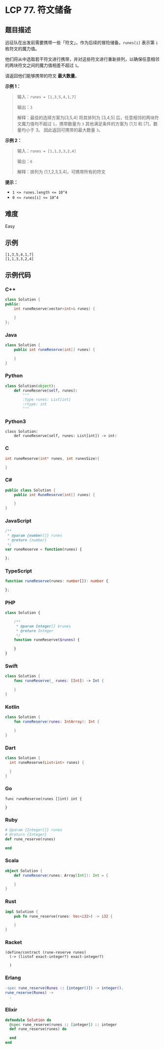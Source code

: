 # LCP 77. 符文储备

## 题目描述

远征队在出发前需要携带一些「符文」，作为后续的冒险储备。`runes[i]` 表示第 `i` 枚符文的魔力值。

他们将从中选取若干符文进行携带，并对这些符文进行重新排列，以确保任意相邻的两块符文之间的魔力值相差不超过 `1`。

请返回他们能够携带的符文 **最大数量**。

**示例 1：**
>输入：`runes = [1,3,5,4,1,7]`
>
>输出：`3`
>
>解释：最佳的选择方案为[3,5,4]
>将其排列为 [3,4,5] 后，任意相邻的两块符文魔力值均不超过 `1`，携带数量为 `3`
>其他满足条件的方案为 [1,1] 和 [7]，数量均小于 3。
>因此返回可携带的最大数量 `3`。

**示例 2：**
>输入：`runes = [1,1,3,3,2,4]`
>
>输出：`6`
>
>解释：排列为 [1,1,2,3,3,4]，可携带所有的符文

**提示：**
- `1 <= runes.length <= 10^4`
- `0 <= runes[i] <= 10^4`


## 难度

Easy

## 示例

```
[1,3,5,4,1,7]
[1,1,3,3,2,4]
```

## 示例代码

### C++

```cpp
class Solution {
public:
    int runeReserve(vector<int>& runes) {

    }
};
```

### Java

```java
class Solution {
    public int runeReserve(int[] runes) {

    }
}
```

### Python

```python
class Solution(object):
    def runeReserve(self, runes):
        """
        :type runes: List[int]
        :rtype: int
        """
```

### Python3

```python3
class Solution:
    def runeReserve(self, runes: List[int]) -> int:
```

### C

```c
int runeReserve(int* runes, int runesSize){

}
```

### C#

```csharp
public class Solution {
    public int RuneReserve(int[] runes) {

    }
}
```

### JavaScript

```javascript
/**
 * @param {number[]} runes
 * @return {number}
 */
var runeReserve = function(runes) {

};
```

### TypeScript

```typescript
function runeReserve(runes: number[]): number {

};
```

### PHP

```php
class Solution {

    /**
     * @param Integer[] $runes
     * @return Integer
     */
    function runeReserve($runes) {

    }
}
```

### Swift

```swift
class Solution {
    func runeReserve(_ runes: [Int]) -> Int {

    }
}
```

### Kotlin

```kotlin
class Solution {
    fun runeReserve(runes: IntArray): Int {

    }
}
```

### Dart

```dart
class Solution {
  int runeReserve(List<int> runes) {

  }
}
```

### Go

```golang
func runeReserve(runes []int) int {

}
```

### Ruby

```ruby
# @param {Integer[]} runes
# @return {Integer}
def rune_reserve(runes)

end
```

### Scala

```scala
object Solution {
    def runeReserve(runes: Array[Int]): Int = {

    }
}
```

### Rust

```rust
impl Solution {
    pub fn rune_reserve(runes: Vec<i32>) -> i32 {

    }
}
```

### Racket

```racket
(define/contract (rune-reserve runes)
  (-> (listof exact-integer?) exact-integer?)

  )
```

### Erlang

```erlang
-spec rune_reserve(Runes :: [integer()]) -> integer().
rune_reserve(Runes) ->
  .
```

### Elixir

```elixir
defmodule Solution do
  @spec rune_reserve(runes :: [integer]) :: integer
  def rune_reserve(runes) do

  end
end
```

